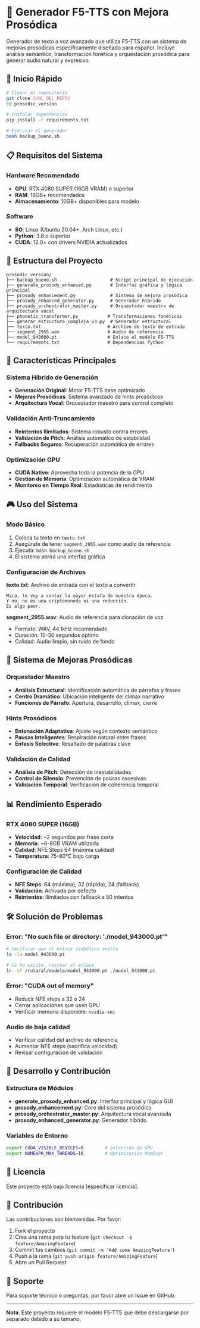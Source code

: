 # 🎵 Generador F5-TTS con Mejora Prosódica

Generador de texto a voz avanzado que utiliza F5-TTS con un sistema de mejoras prosódicas específicamente diseñado para español. Incluye análisis semántico, transformación fonética y orquestación prosódica para generar audio natural y expresivo.

## 🚀 Inicio Rápido

```bash
# Clonar el repositorio
git clone [URL_DEL_REPO]
cd prosodic_version

# Instalar dependencias
pip install -r requirements.txt

# Ejecutar el generador
bash backup_bueno.sh
```

## 📋 Requisitos del Sistema

### Hardware Recomendado
- **GPU**: RTX 4080 SUPER (16GB VRAM) o superior
- **RAM**: 16GB+ recomendados
- **Almacenamiento**: 10GB+ disponibles para modelo

### Software
- **SO**: Linux (Ubuntu 20.04+, Arch Linux, etc.)
- **Python**: 3.8 o superior
- **CUDA**: 12.0+ con drivers NVIDIA actualizados

## 📁 Estructura del Proyecto

```
prosodic_version/
├── backup_bueno.sh                    # Script principal de ejecución
├── generate_prosody_enhanced.py       # Interfaz gráfica y lógica principal
├── prosody_enhancement.py             # Sistema de mejora prosódica
├── prosody_enhanced_generator.py      # Generador híbrido
├── prosody_orchestrator_master.py     # Orquestador maestro de arquitectura vocal
├── phonetic_transformer.py           # Transformaciones fonéticas
├── generar_estructura_compleja_v3.py  # Generador estructural
├── texto.txt                         # Archivo de texto de entrada
├── segment_2955.wav                  # Audio de referencia
├── model_943000.pt                   # Enlace al modelo F5-TTS
└── requirements.txt                  # Dependencias Python
```

## 🎯 Características Principales

### Sistema Híbrido de Generación
- **Generación Original**: Motor F5-TTS base optimizado
- **Mejoras Prosódicas**: Sistema avanzado de hints prosódicos
- **Arquitectura Vocal**: Orquestador maestro para control completo

### Validación Anti-Truncamiento
- **Reintentos Ilimitados**: Sistema robusto contra errores
- **Validación de Pitch**: Análisis automático de estabilidad
- **Fallbacks Seguros**: Recuperación automática de errores

### Optimización GPU
- **CUDA Nativo**: Aprovecha toda la potencia de la GPU
- **Gestión de Memoria**: Optimización automática de VRAM
- **Monitoreo en Tiempo Real**: Estadísticas de rendimiento

## 🎮 Uso del Sistema

### Modo Básico
1. Coloca tu texto en `texto.txt`
2. Asegúrate de tener `segment_2955.wav` como audio de referencia
3. Ejecuta: `bash backup_bueno.sh`
4. El sistema abrirá una interfaz gráfica

### Configuración de Archivos

**texto.txt**: Archivo de entrada con el texto a convertir
```text
Mira, te voy a contar la mayor estafa de nuestra época.
Y no, no es una criptomoneda ni una reducción.
Es algo peor.
```

**segment_2955.wav**: Audio de referencia para clonación de voz
- Formato: WAV, 44.1kHz recomendado
- Duración: 10-30 segundos óptimo
- Calidad: Audio limpio, sin ruido de fondo

## 🔧 Sistema de Mejoras Prosódicas

### Orquestador Maestro
- **Análisis Estructural**: Identificación automática de párrafos y frases
- **Centro Dramático**: Ubicación inteligente del clímax narrativo  
- **Funciones de Párrafo**: Apertura, desarrollo, clímax, cierre

### Hints Prosódicos
- **Entonación Adaptativa**: Ajuste según contexto semántico
- **Pausas Inteligentes**: Respiración natural entre frases
- **Énfasis Selectivo**: Resaltado de palabras clave

### Validación de Calidad
- **Análisis de Pitch**: Detección de inestabilidades
- **Control de Silencio**: Prevención de pausas excesivas
- **Validación Temporal**: Verificación de coherencia temporal

## 📊 Rendimiento Esperado

### RTX 4080 SUPER (16GB)
- **Velocidad**: ~2 segundos por frase corta
- **Memoria**: ~6-8GB VRAM utilizada
- **Calidad**: NFE Steps 64 (máxima calidad)
- **Temperatura**: 75-80°C bajo carga

### Configuración de Calidad
- **NFE Steps**: 64 (máxima), 32 (rápida), 24 (fallback)
- **Validación**: Activada por defecto
- **Reintentos**: Ilimitados con fallback a 50 intentos

## 🛠️ Solución de Problemas

### Error: "No such file or directory: './model_943000.pt'"
```bash
# Verificar que el enlace simbólico existe
ls -la model_943000.pt

# Si no existe, recrear el enlace
ln -sf /ruta/al/modelo/model_943000.pt ./model_943000.pt
```

### Error: "CUDA out of memory"
- Reducir NFE steps a 32 o 24
- Cerrar aplicaciones que usen GPU
- Verificar memoria disponible: `nvidia-smi`

### Audio de baja calidad
- Verificar calidad del archivo de referencia
- Aumentar NFE steps (sacrifica velocidad)
- Revisar configuración de validación

## 🔬 Desarrollo y Contribución

### Estructura de Módulos
- **generate_prosody_enhanced.py**: Interfaz principal y lógica GUI
- **prosody_enhancement.py**: Core del sistema prosódico
- **prosody_orchestrator_master.py**: Arquitectura vocal avanzada
- **prosody_enhanced_generator.py**: Generador híbrido

### Variables de Entorno
```bash
export CUDA_VISIBLE_DEVICES=0        # Selección de GPU
export NUMEXPR_MAX_THREADS=16        # Optimización NumExpr
```

## 📝 Licencia

Este proyecto está bajo licencia [especificar licencia].

## 🤝 Contribución

Las contribuciones son bienvenidas. Por favor:

1. Fork el proyecto
2. Crea una rama para tu feature (`git checkout -b feature/AmazingFeature`)
3. Commit tus cambios (`git commit -m 'Add some AmazingFeature'`)
4. Push a la rama (`git push origin feature/AmazingFeature`)
5. Abre un Pull Request

## 📧 Soporte

Para soporte técnico o preguntas, por favor abre un issue en GitHub.

---

**Nota**: Este proyecto requiere el modelo F5-TTS que debe descargarse por separado debido a su tamaño.